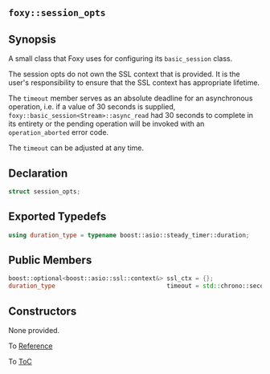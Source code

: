 ## `foxy::session_opts`

## Synopsis

A small class that Foxy uses for configuring its `basic_session` class.

The session opts do not own the SSL context that is provided. It is the user's responsibility to
ensure that the SSL context has appropriate lifetime.

The `timeout` member serves as an absolute deadline for an asynchronous operation, i.e. if a value
of 30 seconds is supplied, `foxy::basic_session<Stream>::async_read` had 30 seconds to complete
in its entirety or the pending operation will be invoked with an `operation_aborted` error code.

The `timeout` can be adjusted at any time.

## Declaration

```c++
struct session_opts;
```

## Exported Typedefs

```c++
using duration_type = typename boost::asio::steady_timer::duration;
```

## Public Members

```c++
boost::optional<boost::asio::ssl::context&> ssl_ctx = {};
duration_type                               timeout = std::chrono::seconds{1};
```

## Constructors

None provided.

To [Reference](../reference.md#Reference)

To [ToC](../index.md#Table-of-Contents)
